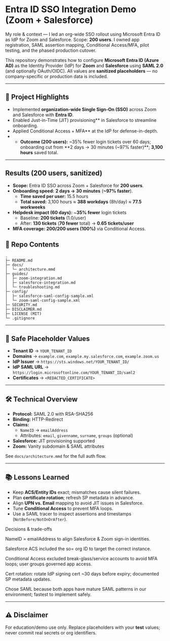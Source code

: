 # Entra ID SSO Integration Demo (Zoom + Salesforce)

My role & context — I led an org-wide SSO rollout using Microsoft Entra ID as IdP for Zoom and Salesforce. Scope: **200 users**. I owned app registration, SAML assertion mapping, Conditional Access/MFA, pilot testing, and the phased production cutover.

This repository demonstrates how to configure **Microsoft Entra ID (Azure AD)** as the Identity Provider (IdP) for **Zoom** and **Salesforce** using **SAML 2.0** (and optionally OAuth/OIDC).
All values are **sanitized placeholders** — no company-specific or production data is included.

---

## 🌟 Project Highlights
- Implemented **organization-wide Single Sign-On (SSO)** across Zoom and Salesforce with **Entra ID**.
- Enabled Just-in-Time (JIT) provisioning** in Salesforce to streamline onboarding.
- Applied Conditional Access + MFA** at the IdP for defense-in-depth.
- - **Outcome (200 users):** ~35% fewer login tickets over 60 days; onboarding cut from **2 days → 30 minutes (~97% faster)**; **3,100 hours** saved total.


---
## Results (200 users, sanitized)

- **Scope:** Entra ID SSO across Zoom + Salesforce for **200 users**.
- **Onboarding speed:** **2 days → 30 minutes** (**~97% faster**).
  - **Time saved per user:** 15.5 hours
  - **Total saved:** 3,100 hours ≈ **388 workdays** (8h/day) ≈ **77.5 workweeks**
- **Helpdesk impact (60 days):** ~**35% fewer** login tickets
  - Baseline: **200 tickets** (1.0/user)
  - After: **130 tickets** (**70 fewer** total) → **0.65 tickets/user**
- **MFA coverage:** **200/200 users (100%)** via Conditional Access.



## 📂 Repo Contents
```
.
├─ README.md
├─ docs/
│  └─ architecture.mmd
├─ guides/
│  ├─ zoom-integration.md
│  ├─ salesforce-integration.md
│  └─ troubleshooting.md
├─ config/
│  ├─ salesforce-saml-config-sample.xml
│  └─ zoom-saml-config-sample.xml
├─ SECURITY.md
├─ DISCLAIMER.md
├─ LICENSE (MIT)
└─ .gitignore
```

---

## 🔐 Safe Placeholder Values
- **Tenant ID** → `YOUR_TENANT_ID`
- **Domains** → `example.com`, `example.my.salesforce.com`, `example.zoom.us`
- **IdP Issuer** → `https://sts.windows.net/YOUR_TENANT_ID/`
- **IdP SAML URL** → `https://login.microsoftonline.com/YOUR_TENANT_ID/saml2`
- **Certificates** → `<REDACTED_CERTIFICATE>`

---

## 🛠️ Technical Overview
- **Protocol:** SAML 2.0 with RSA-SHA256
- **Binding:** HTTP-Redirect
- **Claims:**
  - `NameID` → `emailAddress`
  - Attributes: `email`, `givenname`, `surname`, `groups` (optional)
- **Salesforce:** JIT provisioning supported
- **Zoom:** Vanity subdomain & SAML attributes

See `docs/architecture.mmd` for the full auth flow.

---

## 📚 Lessons Learned
- Keep **ACS/Entity IDs** exact; mismatches cause silent failures.
- Plan **certificate rotation**; refresh SP metadata in advance.
- Align **UPN vs. Email** mapping to avoid JIT issues in Salesforce.
- Tune **Conditional Access** to prevent MFA loops.
- Use a SAML tracer to inspect assertions and timestamps (`NotBefore/NotOnOrAfter`).

Decisions & trade-offs

NameID = emailAddress to align Salesforce & Zoom sign-in identities.

Salesforce ACS included the so= org ID to target the correct instance.

Conditional Access excluded break-glass/service accounts to avoid MFA loops; user groups governed app access.

Cert rotation: rotate IdP signing cert ~30 days before expiry; documented SP metadata updates.

Chose SAML because both apps have mature SAML patterns in our environment; fastest to implement safely.

---

## ⚠️ Disclaimer
For education/demo use only. Replace placeholders with your **test** values; never commit real secrets or org identifiers.
